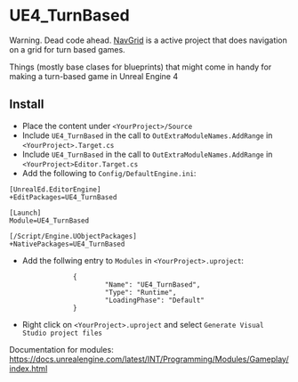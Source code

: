 # UE4_TurnBased

Warning. Dead code ahead. [NavGrid](https://github.com/larsjsol/NavGrid) is a active project that does navigation on a grid for turn based games. 

Things (mostly base clases for blueprints) that might come in handy for making a turn-based game in Unreal Engine 4

## Install
 * Place the content under `<YourProject>/Source`
 * Include `UE4_TurnBased` in the call to `OutExtraModuleNames.AddRange` in `<YourProject>.Target.cs`
 * Include `UE4_TurnBased` in the call to `OutExtraModuleNames.AddRange` in `<YourProject>Editor.Target.cs`
 * Add the following to `Config/DefaultEngine.ini`:
```
[UnrealEd.EditorEngine]
+EditPackages=UE4_TurnBased

[Launch]
Module=UE4_TurnBased

[/Script/Engine.UObjectPackages]
+NativePackages=UE4_TurnBased
```
  * Add the follwing entry to `Modules` in `<YourProject>.uproject`:
```
                {
                        "Name": "UE4_TurnBased",
                        "Type": "Runtime",
                        "LoadingPhase": "Default"
                }
```

 * Right click on `<YourProject>.uproject` and select `Generate Visual Studio project files`


Documentation for modules: https://docs.unrealengine.com/latest/INT/Programming/Modules/Gameplay/index.html
